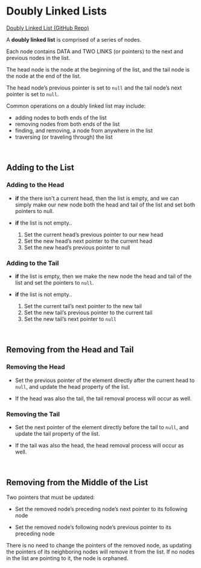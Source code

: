 # Doubly Linked Lists

[Doubly Linked List (GitHub Repo)](https://github.com/trekhleb/javascript-algorithms/tree/master/src/data-structures/doubly-linked-list)

A **doubly linked list** is comprised of a series of nodes.

Each node contains DATA and TWO LINKS (or pointers) to the next and previous nodes in the list.

The head node is the node at the beginning of the list, and the tail node is the node at the end of the list.

The head node’s previous pointer is set to `null` and the tail node’s next pointer is set to `null`.

Common operations on a doubly linked list may include:

- adding nodes to both ends of the list
- removing nodes from both ends of the list
- finding, and removing, a node from anywhere in the list
- traversing (or traveling through) the list

<br>

## Adding to the List

### Adding to the Head

- **if** the there isn't a current head, then the list is empty, and we can simply make our new node both the head and tail of the list and set both pointers to null.

- **if** the list is not empty..

  1. Set the current head’s previous pointer to our new head
  2. Set the new head’s next pointer to the current head
  3. Set the new head’s previous pointer to null

### Adding to the Tail

- **if** the list is empty, then we make the new node the head and tail of the list and set the pointers to `null`.

- **if** the list is not empty..

  1. Set the current tail’s next pointer to the new tail
  2. Set the new tail’s previous pointer to the current tail
  3. Set the new tail’s next pointer to `null`

<br>

## Removing from the Head and Tail

### Removing the Head

- Set the previous pointer of the element directly after the current head to `null`, and update the head property of the list.

- If the head was also the tail, the tail removal process will occur as well.

### Removing the Tail

- Set the next pointer of the element directly before the tail to `null`, and update the tail property of the list.

- If the tail was also the head, the head removal process will occur as well.

<br>

## Removing from the Middle of the List

Two pointers that must be updated:

- Set the removed node’s preceding node’s next pointer to its following node

- Set the removed node’s following node’s previous pointer to its preceding node

There is no need to change the pointers of the removed node, as updating the pointers of its neighboring nodes will remove it from the list. If no nodes in the list are pointing to it, the node is orphaned.

<br>

